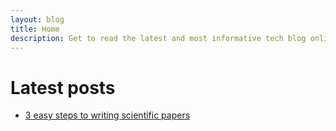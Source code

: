 ```yaml
---
layout: blog
title: Home
description: Get to read the latest and most informative tech blog online.
---
```


# Latest posts

* [3 easy steps to writing scientific papers](paper.html)
